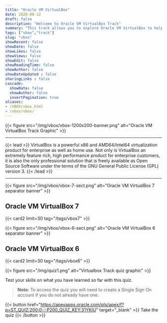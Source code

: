 ```yaml
---
title: "Oracle VM VirtualBox"
date: 2020-08-12
draft: false
description: "Welcome to Oracle VM VirtualBox Track"
summary: "This track allows you to explore Oracle VM VirtualBox to help you grow your skill set using free videos and hands-on tutorials and labs. Whether you are working with traditional, cloud-based, or virtual environments, these skills will progress your knowledge into becoming better at testing, developing, demonstrating, and deploying solutions across multiple platforms from ultra-books to high-end server class hardware and cloud infrastructure, using a lightweight, easy to use, fast and powerful virtualization engine."
tags: ["vbox","track"]
slug: "vbox"
showRecent: false
showDate: false
showLikes: false
showViews: false
showEdit: false
showReadingTime: false
showAuthor: false
showDateUpdated : false
sharingLinks : false
cascade:
  showDate: false
  showAuthor: false
  invertPagination: true
aliases:
- /VBOX/vbox.html
- /vbox/vbox/
---
```


{{< figure src="/img/vbox/vbox-1200x200-banner.png" alt="Oracle VM VirtualBox Track Graphic" >}}

---

{{< lead >}} VirtualBox is a powerful x86 and AMD64/Intel64 virtualization product for enterprise as well as home use. Not only is VirtualBox an extremely feature rich, high performance product for enterprise customers, it is also the only professional solution that is freely available as Open Source Software under the terms of the GNU General Public License (GPL) version 3. {{< /lead >}}

---

{{< figure src="/img/vbox/vbox-7-sect.png" alt="Oracle VM VirtualBox 7 separator banner" >}}

## Oracle VM VirtualBox 7
{{< card2 limit=30 tag="/tags/vbox7" >}}

{{< figure src="/img/vbox/vbox-6-sect.png" alt="Oracle VM VirtualBox 6 separator banner" >}}

## Oracle VM VirtualBox 6
{{< card2 limit=30 tag="/tags/vbox6" >}}

{{< figure src="/img/quiz1.png" alt="Virtualbox Track quiz graphic" >}}

Test your skills on what you have learned so far with this quiz.

> **Note:** To access the quiz you will need to create a Single Sign On account if you do not already have one.

{{< button href="https://apexapps.oracle.com/pls/apex/f?p=ST_QUIZ:200:0::::P200_QUIZ_KEY:31YKIU" target="_blank" >}}
Take the quiz
{{< /button >}}
